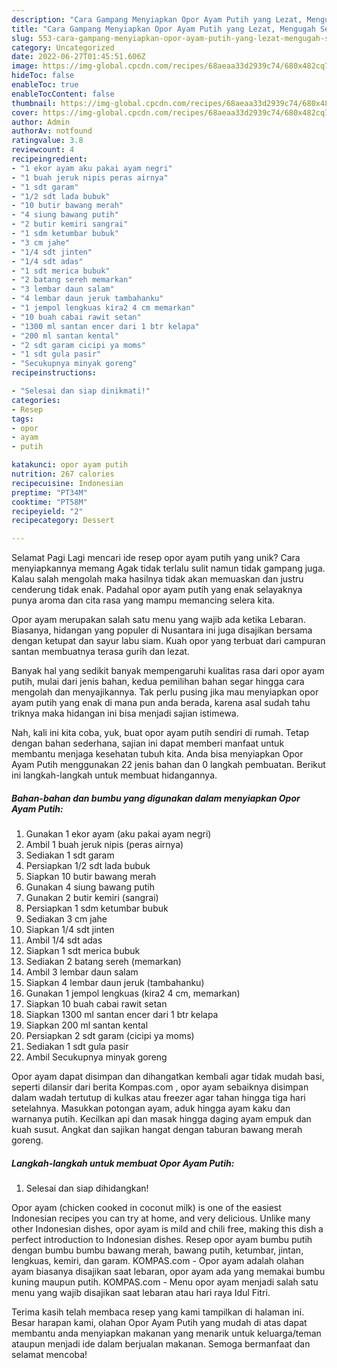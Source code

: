 ```yaml
---
description: "Cara Gampang Menyiapkan Opor Ayam Putih yang Lezat, Mengugah Selera"
title: "Cara Gampang Menyiapkan Opor Ayam Putih yang Lezat, Mengugah Selera"
slug: 553-cara-gampang-menyiapkan-opor-ayam-putih-yang-lezat-mengugah-selera
category: Uncategorized
date: 2022-06-27T01:45:51.606Z
image: https://img-global.cpcdn.com/recipes/68aeaa33d2939c74/680x482cq70/opor-ayam-putih-foto-resep-utama.jpg
hideToc: false
enableToc: true
enableTocContent: false
thumbnail: https://img-global.cpcdn.com/recipes/68aeaa33d2939c74/680x482cq70/opor-ayam-putih-foto-resep-utama.jpg
cover: https://img-global.cpcdn.com/recipes/68aeaa33d2939c74/680x482cq70/opor-ayam-putih-foto-resep-utama.jpg
author: Admin
authorAv: notfound
ratingvalue: 3.8
reviewcount: 4
recipeingredient:
- "1 ekor ayam aku pakai ayam negri"
- "1 buah jeruk nipis peras airnya"
- "1 sdt garam"
- "1/2 sdt lada bubuk"
- "10 butir bawang merah"
- "4 siung bawang putih"
- "2 butir kemiri sangrai"
- "1 sdm ketumbar bubuk"
- "3 cm jahe"
- "1/4 sdt jinten"
- "1/4 sdt adas"
- "1 sdt merica bubuk"
- "2 batang sereh memarkan"
- "3 lembar daun salam"
- "4 lembar daun jeruk tambahanku"
- "1 jempol lengkuas kira2 4 cm memarkan"
- "10 buah cabai rawit setan"
- "1300 ml santan encer dari 1 btr kelapa"
- "200 ml santan kental"
- "2 sdt garam cicipi ya moms"
- "1 sdt gula pasir"
- "Secukupnya minyak goreng"
recipeinstructions:

- "Selesai dan siap dinikmati!"
categories:
- Resep
tags:
- opor
- ayam
- putih

katakunci: opor ayam putih 
nutrition: 267 calories
recipecuisine: Indonesian
preptime: "PT34M"
cooktime: "PT58M"
recipeyield: "2"
recipecategory: Dessert

---
```



Selamat Pagi Lagi mencari ide resep opor ayam putih yang unik? Cara menyiapkannya memang Agak tidak terlalu sulit namun tidak gampang juga. Kalau salah mengolah maka hasilnya tidak akan memuaskan dan justru cenderung tidak enak. Padahal opor ayam putih yang enak selayaknya punya aroma dan cita rasa yang mampu memancing selera kita.


Opor ayam merupakan salah satu menu yang wajib ada ketika Lebaran. Biasanya, hidangan yang populer di Nusantara ini juga disajikan bersama dengan ketupat dan sayur labu siam. Kuah opor yang terbuat dari campuran santan membuatnya terasa gurih dan lezat.

Banyak hal yang sedikit banyak mempengaruhi kualitas rasa dari opor ayam putih, mulai dari jenis bahan, kedua pemilihan bahan segar hingga cara mengolah dan menyajikannya. Tak perlu pusing jika mau menyiapkan opor ayam putih yang enak di mana pun anda berada, karena asal sudah tahu triknya maka hidangan ini bisa menjadi sajian istimewa.


Nah, kali ini kita coba, yuk, buat opor ayam putih sendiri di rumah. Tetap dengan bahan sederhana, sajian ini dapat memberi manfaat untuk membantu menjaga kesehatan tubuh kita. Anda bisa menyiapkan Opor Ayam Putih menggunakan 22 jenis bahan dan 0 langkah pembuatan. Berikut ini langkah-langkah untuk membuat hidangannya.

<!--inarticleads1-->

##### Bahan-bahan dan bumbu yang digunakan dalam menyiapkan Opor Ayam Putih:

1. Gunakan 1 ekor ayam (aku pakai ayam negri)
1. Ambil 1 buah jeruk nipis (peras airnya)
1. Sediakan 1 sdt garam
1. Persiapkan 1/2 sdt lada bubuk
1. Siapkan 10 butir bawang merah
1. Gunakan 4 siung bawang putih
1. Gunakan 2 butir kemiri (sangrai)
1. Persiapkan 1 sdm ketumbar bubuk
1. Sediakan 3 cm jahe
1. Siapkan 1/4 sdt jinten
1. Ambil 1/4 sdt adas
1. Siapkan 1 sdt merica bubuk
1. Sediakan 2 batang sereh (memarkan)
1. Ambil 3 lembar daun salam
1. Siapkan 4 lembar daun jeruk (tambahanku)
1. Gunakan 1 jempol lengkuas (kira2 4 cm, memarkan)
1. Siapkan 10 buah cabai rawit setan
1. Siapkan 1300 ml santan encer dari 1 btr kelapa
1. Siapkan 200 ml santan kental
1. Persiapkan 2 sdt garam (cicipi ya moms)
1. Sediakan 1 sdt gula pasir
1. Ambil Secukupnya minyak goreng


Opor ayam dapat disimpan dan dihangatkan kembali agar tidak mudah basi, seperti dilansir dari berita Kompas.com , opor ayam sebaiknya disimpan dalam wadah tertutup di kulkas atau freezer agar tahan hingga tiga hari setelahnya. Masukkan potongan ayam, aduk hingga ayam kaku dan warnanya putih. Kecilkan api dan masak hingga daging ayam empuk dan kuah susut. Angkat dan sajikan hangat dengan taburan bawang merah goreng. 

<!--inarticleads2-->

##### Langkah-langkah untuk membuat Opor Ayam Putih:


1. Selesai dan siap dihidangkan!

Opor ayam (chicken cooked in coconut milk) is one of the easiest Indonesian recipes you can try at home, and very delicious. Unlike many other Indonesian dishes, opor ayam is mild and chili free, making this dish a perfect introduction to Indonesian dishes. Resep opor ayam bumbu putih dengan bumbu bumbu bawang merah, bawang putih, ketumbar, jintan, lengkuas, kemiri, dan garam. KOMPAS.com - Opor ayam adalah olahan ayam biasanya disajikan saat lebaran, opor ayam ada yang memakai bumbu kuning maupun putih. KOMPAS.com - Menu opor ayam menjadi salah satu menu yang wajib disajikan saat lebaran atau hari raya Idul Fitri. 

Terima kasih telah membaca resep yang kami tampilkan di halaman ini. Besar harapan kami, olahan Opor Ayam Putih yang mudah di atas dapat membantu anda menyiapkan makanan yang menarik untuk keluarga/teman ataupun menjadi ide dalam berjualan makanan. Semoga bermanfaat dan selamat mencoba!
